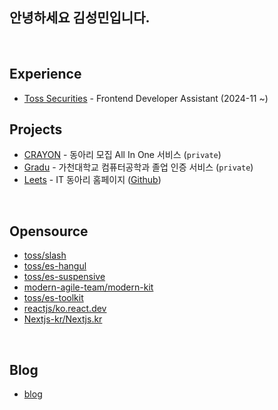 ## 안녕하세요 김성민입니다.

<br/>

## Experience

- [Toss Securities](https://corp.tossinvest.com/ko) - Frontend Developer Assistant (2024-11 ~)

## Projects

- [CRAYON](https://www.crayon.land/) - 동아리 모집 All In One 서비스 (`private`)
- [Gradu](http://gradu.gachon.ac.kr) - 가천대학교 컴퓨터공학과 졸업 인증 서비스 (`private`)
- [Leets](https://www.leets.land) - IT 동아리 홈페이지 ([Github](https://github.com/Leets-Official/Leets-FE))

<br/>

## Opensource

- [toss/slash](https://github.com/toss/slash/pulls?q=involves%3Acollection50)
- [toss/es-hangul](https://github.com/toss/es-hangul/pulls?q=involves%3Acollection50)
- [toss/es-suspensive](https://github.com/toss/suspensive/pulls?q=involves%3Acollection50)
- [modern-agile-team/modern-kit](https://github.com/modern-agile-team/modern-kit/pulls?q=involves%3Acollection50)
- [toss/es-toolkit](https://github.com/toss/es-toolkit/pulls?q=involves%3Acollection50)
- [reactjs/ko.react.dev](https://github.com/reactjs/ko.react.dev/pulls?q=is%3Apr+author%3ACollection50+is%3Aclosed)
- [Nextjs-kr/Nextjs.kr](https://github.com/Nextjs-kr/Nextjs.kr/pulls?q=is%3Apr+author%3ACollection50+is%3Aclosed)

<br/> 

## Blog

- [blog](https://whenever.crayon.land/)
